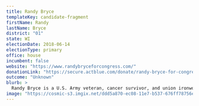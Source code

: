 ```yaml
---
title: Randy Bryce
templateKey: candidate-fragment
firstName: Randy
lastName: Bryce
district: "01"
state: WI
electionDate: 2018-06-14
electionType: primary
office: house
incumbent: false
website: "https://www.randybryceforcongress.com/"
donationLink: "https://secure.actblue.com/donate/randy-bryce-for-congress-1?refcode=jd"
outcome: "Unknown"
blurb: >
  Randy Bryce is a U.S. Army veteran, cancer survivor, and union ironworker. He joined the race for Wisconsin’s 1st Congressional District because his values are our neighbors’ values, and Washington has gotten way off track. In Congress he will fight for Medicare For All, a living wage at $15/hour, combatting racism, and campaign finance reform.
image: "https://cosmic-s3.imgix.net/ddd5a870-ec08-11e7-b537-676ff78756e6-JD_Site_RandyBryce_1000x600_122717.jpg"
---
```

